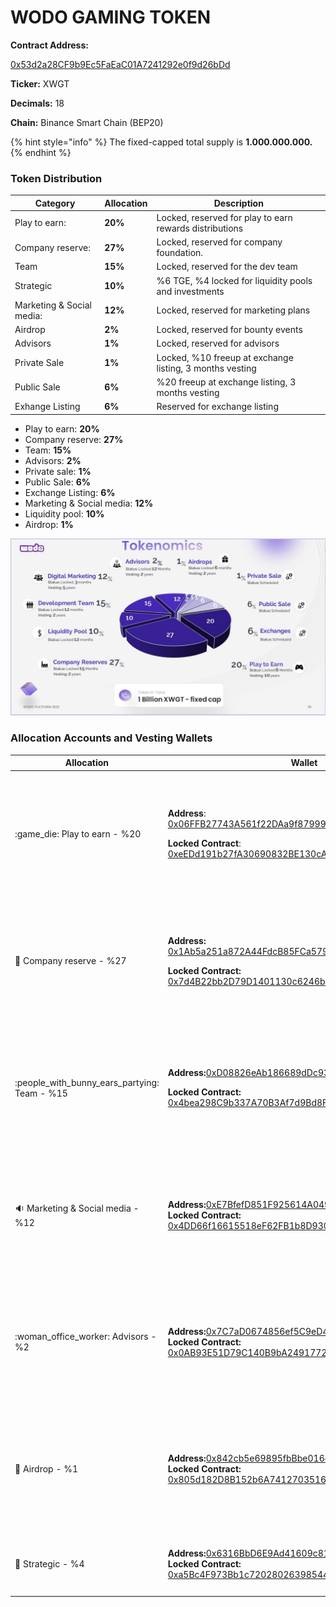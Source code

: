# WODO GAMING TOKEN

**Contract Address:**&#x20;

[0x53d2a28CF9b9Ec5FaEaC01A7241292e0f9d26bDd](https://bscscan.com/address/0x53d2a28CF9b9Ec5FaEaC01A7241292e0f9d26bDd)

**Ticker:** XWGT

**Decimals:** 18

**Chain:** Binance Smart Chain (BEP20)

{% hint style="info" %}
The fixed-capped total supply is **1.000.000.000.** &#x20;
{% endhint %}

### **Token Distribution**

| Category                  | Allocation | Description                                               |
| ------------------------- | ---------- | --------------------------------------------------------- |
| Play to earn:             | **20%**    | Locked, reserved for play to earn rewards distributions   |
| Company reserve:          | **27%**    | Locked, reserved for company foundation.                  |
| Team                      | **15%**    | Locked, reserved for the  dev team                        |
| Strategic                 | **10%**    | %6 TGE, %4 locked for liquidity pools and investments     |
| Marketing & Social media: | **12%**    | Locked, reserved for marketing plans                      |
| Airdrop                   | **2%**     | Locked, reserved for bounty events                        |
| Advisors                  | **1%**     | Locked, reserved for advisors                             |
| Private Sale              | **1%**     | Locked, %10 freeup at exchange listing, 3 months vesting  |
| Public Sale               | **6%**     | %20 freeup at exchange listing, 3 months vesting          |
| Exhange Listing           | **6%**     | Reserved for exchange listing                             |

* Play to earn: **20%**&#x20;
* Company reserve: **27%**&#x20;
* Team: **15%**&#x20;
* Advisors: **2%**&#x20;
* Private sale: **1%** &#x20;
* Public Sale: **6%** &#x20;
* Exchange Listing: **6%** &#x20;
* Marketing & Social media: **12%**&#x20;
* Liquidity pool: **10%**
* Airdrop: **1%**&#x20;

![](../../.gitbook/assets/Slide26.JPG)

### Allocation Accounts and Vesting Wallets

| Allocation                                       | Wallet                                                                                                                                                                                                                                                                                                                                    | Lock                                                                                                                                                               |
| ------------------------------------------------ | ----------------------------------------------------------------------------------------------------------------------------------------------------------------------------------------------------------------------------------------------------------------------------------------------------------------------------------------- | ------------------------------------------------------------------------------------------------------------------------------------------------------------------ |
| :game\_die: Play to earn - %20                   | <p><strong>Address</strong>: <a href="https://bscscan.com/address/0x06FFB27743A561f22DAa9f87999A53610038DA79">0x06FFB27743A561f22DAa9f87999A53610038DA79</a></p><p><strong>Locked Contract</strong>: <a href="https://bscscan.com/address/0xeEDd191b27fA30690832BE130cA8B64dB58C3717">0xeEDd191b27fA30690832BE130cA8B64dB58C3717</a></p>  | <p><strong><code>Lock: 6</code></strong><code> Months</code><br><strong>Vesting:</strong> Released over <strong>10</strong> years once the locking is revoked.</p> |
| :briefcase: Company reserve - %27                | <p><strong>Address:</strong> <a href="https://bscscan.com/address/0x1Ab5a251a872A44FdcB85FCa5793E676bD7aB72A">0x1Ab5a251a872A44FdcB85FCa5793E676bD7aB72A</a></p><p><strong>Locked Contract:</strong> <a href="https://bscscan.com/address/0x7d4B22bb2D79D1401130c6246bB711f4D7Dd9a56">0x7d4B22bb2D79D1401130c6246bB711f4D7Dd9a56</a></p>  | <p><strong><code>Lock: 15</code></strong><code>Months</code><br><strong>Vesting:</strong> Released over <strong>2</strong> years once the locking is revoked.</p>  |
| :people\_with\_bunny\_ears\_partying: Team - %15 | <p><strong>Address:</strong><a href="https://bscscan.com/address/0xD08826eAb186689dDc939571640a46fE01478B5C">0xD08826eAb186689dDc939571640a46fE01478B5C</a></p><p><strong>Locked Contract:</strong> <a href="https://bscscan.com/address/0x4bea298C9b337A70B3Af7d9Bd8F192427b80C277">0x4bea298C9b337A70B3Af7d9Bd8F192427b80C277</a></p>   | <p><strong><code>Lock: 12</code></strong><code>Months</code><br><strong>Vesting:</strong> Released over <strong>2</strong> years once the locking is revoked.</p>  |
| :sound: Marketing & Social media - %12           | <p><strong>Address:</strong><a href="https://bscscan.com/address/0xE7BfefD851F925614A04929C1b834CE337e95C59">0xE7BfefD851F925614A04929C1b834CE337e95C59</a><br><strong>Locked Contract:</strong> <a href="https://bscscan.com/address/0x4DD66f16615518eF62FB1b8D930Eb984FA93C7cD#code">0x4DD66f16615518eF62FB1b8D930Eb984FA93C7cD</a></p> | <p><strong><code>Lock: 6</code></strong><code> Months</code><br><strong>Vesting:</strong> Released over <strong>5</strong> years once the locking is revoked.</p>  |
| :woman\_office\_worker: Advisors - %2            | <p><strong>Address:</strong><a href="https://bscscan.com/address/0x7C7aD0674856ef5C9eD4F1F72533D94e86a5388D">0x7C7aD0674856ef5C9eD4F1F72533D94e86a5388D</a><br><strong>Locked Contract:</strong> <a href="https://bscscan.com/address/0x0AB93E51D79C140B9bA2491772cEC66e0a6a3261#code">0x0AB93E51D79C140B9bA2491772cEC66e0a6a3261</a></p> | <p><strong><code>Lock: 12</code></strong><code> Months</code><br><strong>Vesting:</strong> Released over <strong>2</strong> years once the locking is revoked.</p> |
| :gift: Airdrop - %1                              | <p><strong>Address:</strong><a href="https://bscscan.com/address/0x7C7aD0674856ef5C9eD4F1F72533D94e86a5388D">0x842cb5e69895fbBbe016c95d3b739e0251Ed16C3</a><br><strong>Locked Contract:</strong> <a href="https://bscscan.com/address/0x805d182D8B152b6A741270351671fd7160644e20">0x805d182D8B152b6A741270351671fd7160644e20</a></p>      | <p><strong><code>Lock: 6</code></strong><code>Months</code><br><strong>Vesting:</strong> Released over <strong>2</strong> years once the locking is revoked.</p>   |
| :8ball: Strategic - %4                           | <p><strong>Address:</strong><a href="https://bscscan.com/address/0x6316BbD6E9Ad41609c81a72F4ee0C5936dbE117b">0x6316BbD6E9Ad41609c81a72F4ee0C5936dbE117b</a><br><strong>Locked Contract:</strong> <a href="https://bscscan.com/address/0xa5Bc4F973Bb1c7202802639854473f765E77023b#code">0xa5Bc4F973Bb1c7202802639854473f765E77023b</a></p> | <p><strong><code>Lock: 12</code></strong><code> Months</code><br><strong>Vesting:</strong> none</p>                                                                |
